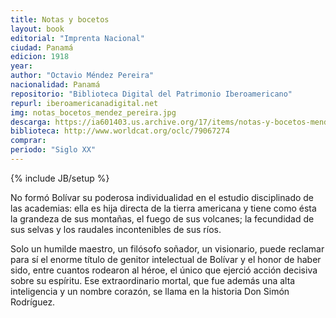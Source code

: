 ```yaml
---
title: Notas y bocetos
layout: book
editorial: "Imprenta Nacional"
ciudad: Panamá
edicion: 1918
year: 
author: "Octavio Méndez Pereira"
nacionalidad: Panamá
repositorio: "Biblioteca Digital del Patrimonio Iberoamericano"
repurl: iberoamericanadigital.net
img: notas_bocetos_mendez_pereira.jpg
descarga: https://ia601403.us.archive.org/17/items/notas-y-bocetos-mendez-pereira/Notas%20y%20Bocetos%20-%20Mendez%20Pereira.pdf
biblioteca: http://www.worldcat.org/oclc/79067274
comprar: 
periodo: "Siglo XX"
---
```

{% include JB/setup %}

No formó Bolívar su poderosa individualidad en el estudio disciplinado de las academias: ella es hija directa de la tierra americana y tiene como ésta la grandeza de sus montañas, el fuego de sus volcanes; la fecundidad de sus selvas y los raudales incontenibles de sus ríos.
 
Solo un humilde maestro, un filósofo soñador, un visionario, puede reclamar para sí el enorme título de genitor intelectual de Bolívar y el honor de haber sido, entre cuantos rodearon al héroe, el único que ejerció acción decisiva sobre su espíritu. Ese extraordinario mortal, que fue además una alta inteligencia y un nombre corazón, se llama en la historia Don Simón Rodríguez. 
